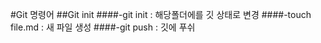 #Git 명령어
##Git init
####-git init : 해당폴더에를 깃 상태로 변경
####-touch file.md : 새 파일 생성
####-git push : 깃에 푸쉬
